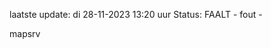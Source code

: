 laatste update: 
di 28-11-2023 13:20   uur 
Status: FAALT - fout - 
<div class="service R">mapsrv</div>